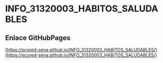 # **INFO_31320003_HABITOS_SALUDABLES**

## **Enlace GitHubPages**

[https://ecored-sena.github.io/INFO_31320003_HABITOS_SALUDABLES/](https://ecored-sena.github.io/INFO_31320003_HABITOS_SALUDABLES/)

#
